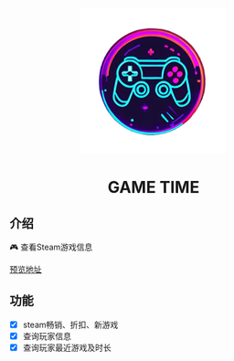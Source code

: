 <p align="center">
  <img src="./assets/images/logo.png" width="256" height="256" />
</p>
<p align="center">
  <h1 align="center">GAME TIME</h1>
</p>

## 介绍

🎮 查看Steam游戏信息

[预览地址](https://gametime.sunly.in/)

## 功能

- [x] steam畅销、折扣、新游戏
- [x] 查询玩家信息
- [x] 查询玩家最近游戏及时长
